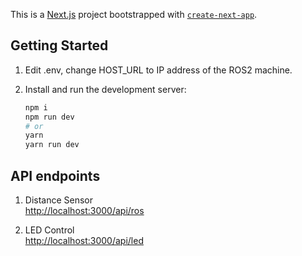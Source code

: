 This is a [Next.js](https://nextjs.org/) project bootstrapped with [`create-next-app`](https://github.com/vercel/next.js/tree/canary/packages/create-next-app).

## Getting Started

1. Edit .env, change HOST_URL to IP address of the ROS2 machine.
2. Install and run the development server:

   ```bash
   npm i
   npm run dev
   # or
   yarn
   yarn run dev
   ```

## API endpoints

1. Distance Sensor <br>
   [http://localhost:3000/api/ros](http://localhost:3000/api/ros)

2. LED Control <br>
   [http://localhost:3000/api/led](http://localhost:3000/api/led)
